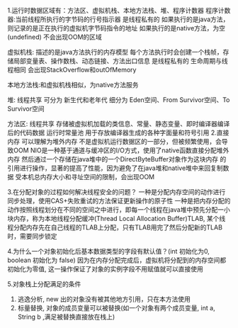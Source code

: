 1.运行时数据区域有：方法区、虚拟机栈、本地方法栈、堆、程序计数器
  程序计数器:当前线程所执行的字节码的行号指示器
            是线程私有的
            如果执行的是java方法，则记录的是正在执行的虚拟机字节码指令的地址
            如果执行的是native方法，为空(undefined)
            不会出现OOM的区域
  
  虚拟机栈:  描述的是java方法执行的内存模型
            每个方法执行时会创建一个栈帧，存储局部变量表、操作数栈、动态链接、方法出口信息
            是线程私有的
            生命周期与线程相同
            会出现StackOverflow和outOfMemory
            
  本地方法栈:和虚拟机栈相似，为native方法服务
  
  堆:       线程共享
            可分为 新生代和老年代
            细分为 Eden空间、From Survivor空间、To Survivor空间
  
  方法区:    线程共享
            存储被虚拟机加载的类信息、常量、静态变量、即时编译器编译后的代码数据
            运行时常量池 用于存放编译器生成的各种字面量和符号引用
2.直接内存
    可以理解为堆外内存
    不是虚拟机运行数据区的一部分，但被频繁使用，会导致OOM
    NIO是一种基于通道与缓冲区的I/O方式，使用了native函数直接分配堆外内存
        然后通过一个存储在java堆中的一个DirectByteBuffer对象作为这块内存
        的引用进行操作，显著的提高了性能，因为避免了在java堆和native堆中来回复制数据
    受本机总内存大小和寻址空间的限制，会出现OOM
    
3.在分配对象的过程如何解决线程安全的问题？
    一种是分配内存空间的动作进行同步处理，使用CAS+失败重试的方法保证更新操作的原子性
    一种是把内存分配的动作按照线程划分在不同的空间之中进行，即每一个线程在java堆中预先分配一小块内存，称为本地线程分配缓冲(Thread Local Allocation Buffer)TLAB, 某个线程分配内存先在自己线程的TLAB上分配，只有TLAB用完了然后分配新的TLAB时，需要同步锁定

4.为什么一个对象初始化后基本数据类型的字段有默认值？(int 初始化为0, boolean 初始化为 false)
    因为在内存分配完成后，虚拟机将分配到的内存空间都初始化为零值, 这一操作保证了对象的实例字段不用赋值就可以直接使用
    
5.对象栈上分配满足的条件
  1) 逃逸分析, new 出的对象没有被其他地方引用，只在本方法使用
  2) 标量替换, 对象的成员变量可以被替换(如一个对象有两个成员变量, int a, String b ,满足被替换直接放在栈上)

